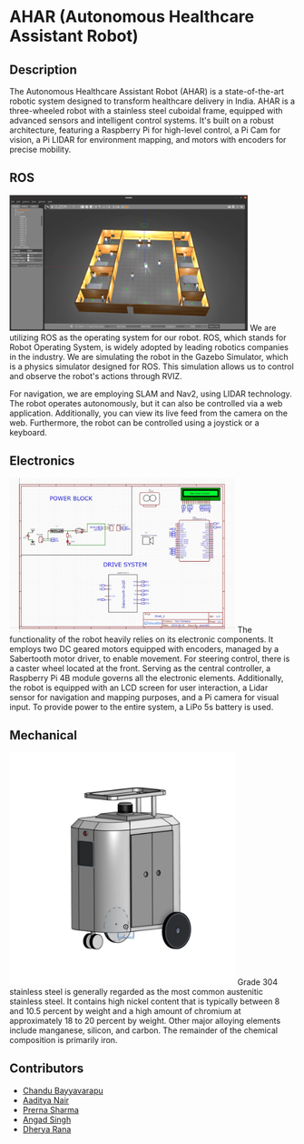 # AHAR (Autonomous Healthcare Assistant Robot)
## Description
The Autonomous Healthcare Assistant Robot (AHAR) is a state-of-the-art robotic system designed to transform healthcare delivery in India. AHAR is a three-wheeled
robot with a stainless steel cuboidal frame, equipped with advanced sensors and intelligent control systems. It's built on a robust architecture, featuring a Raspberry Pi
for high-level control, a Pi Cam for vision, a Pi LIDAR for environment mapping, and motors with encoders for precise mobility.

## ROS
<img width="420" alt="Screenshot_20230227_083836" src="https://github.com/adijams01/Medbot/blob/main/images/sih_gazebo.jpeg">
We are utilizing ROS as the operating system for our robot. ROS, which stands for Robot Operating System, is widely adopted by leading robotics companies in the industry. We are simulating the robot in the Gazebo Simulator, which is a physics simulator designed for ROS. This simulation allows us to control and observe the robot's actions through RVIZ.

For navigation, we are employing SLAM and Nav2, using LIDAR technology. The robot operates autonomously, but it can also be controlled via a web application. Additionally, you can view its live feed from the camera on the web. Furthermore, the robot can be controlled using a joystick or a keyboard.

## Electronics
<img width="398" alt="Screenshot_20230227_083836" src="https://github.com/adijams01/Medbot/blob/main/images/sih_schematics.jpeg">
The functionality of the robot heavily relies on its electronic components. It employs two DC geared motors equipped with encoders, managed by a Sabertooth motor driver, to enable movement. For steering control, there is a caster wheel located at the front. Serving as the central controller, a Raspberry Pi 4B module governs all the electronic elements. Additionally, the robot is equipped with an LCD screen for user interaction, a Lidar sensor for navigation and mapping purposes, and a Pi camera for visual input. To provide power to the entire system, a LiPo 5s battery is used.

## Mechanical
<img width="398" alt="Screenshot_20230227_083836" src="https://github.com/adijams01/Medbot/blob/main/images/Robot_cad.jpeg">
Grade 304 stainless steel is generally regarded as the most common austenitic stainless steel. It contains high nickel content that is typically between 8 and 10.5 percent by weight and a high amount of chromium at approximately 18 to 20 percent by weight. Other major alloying elements include manganese, silicon, and carbon. The remainder of the chemical composition is primarily iron.

## Contributors
* [Chandu Bayyavarapu](https://github.com/Chandu106)
* [Aaditya Nair](https://github.com/ad5454)
* [Prerna Sharma](https://github.com/prernasharma0)
* [Angad Singh](https://github.com/AnG0d)
* [Dherya Rana](https://github.com/ranaDherya)


